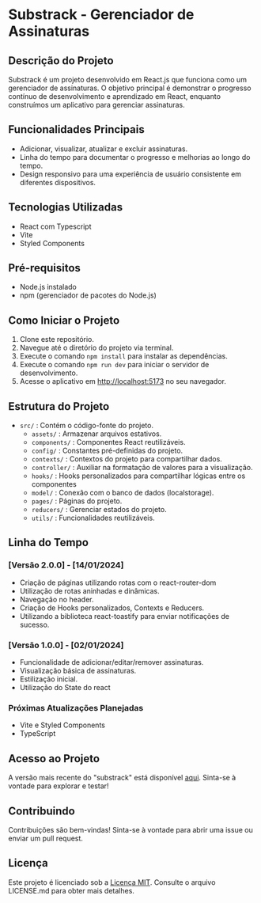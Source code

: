 # Substrack - Gerenciador de Assinaturas

## Descrição do Projeto

Substrack é um projeto desenvolvido em React.js que funciona como um gerenciador de assinaturas. O objetivo principal é demonstrar o progresso contínuo de desenvolvimento e aprendizado em React, enquanto construímos um aplicativo para gerenciar assinaturas.

## Funcionalidades Principais

- Adicionar, visualizar, atualizar e excluir assinaturas.
- Linha do tempo para documentar o progresso e melhorias ao longo do tempo.
- Design responsivo para uma experiência de usuário consistente em diferentes dispositivos.

## Tecnologias Utilizadas

- React com Typescript
- Vite
- Styled Components

## Pré-requisitos

- Node.js instalado
- npm (gerenciador de pacotes do Node.js)

## Como Iniciar o Projeto

1. Clone este repositório.
2. Navegue até o diretório do projeto via terminal.
3. Execute o comando `npm install` para instalar as dependências.
4. Execute o comando `npm run dev` para iniciar o servidor de desenvolvimento.
5. Acesse o aplicativo em [http://localhost:5173](http://localhost:5173) no seu navegador.

## Estrutura do Projeto

- `src/` : Contém o código-fonte do projeto.
  - `assets/` : Armazenar arquivos estativos.
  - `components/` : Componentes React reutilizáveis.
  - `config/` : Constantes pré-definidas do projeto.
  - `contexts/` : Contextos do projeto para compartilhar dados.
  - `controller/` : Auxiliar na formatação de valores para a visualização.
  - `hooks/` : Hooks personalizados para compartilhar lógicas entre os componentes
  - `model/` : Conexão com o banco de dados (localstorage).
  - `pages/` : Páginas do projeto.
  - `reducers/` : Gerenciar estados do projeto.
  - `utils/` : Funcionalidades reutilizáveis.

## Linha do Tempo

### [Versão 2.0.0] - [14/01/2024]

- Criação de páginas utilizando rotas com o react-router-dom
- Utilização de rotas aninhadas e dinâmicas.
- Navegação no header.
- Criação de Hooks personalizados, Contexts e Reducers.
- Utilizando a biblioteca react-toastify para enviar notificações de sucesso.

### [Versão 1.0.0] - [02/01/2024]

- Funcionalidade de adicionar/editar/remover assinaturas.
- Visualização básica de assinaturas.
- Estilização inicial.
- Utilização do State do react

### Próximas Atualizações Planejadas

- Vite e Styled Components
- TypeScript

## Acesso ao Projeto

A versão mais recente do "substrack" está disponível [aqui](https://substrack.vercel.app/). Sinta-se à vontade para explorar e testar!

## Contribuindo

Contribuições são bem-vindas! Sinta-se à vontade para abrir uma issue ou enviar um pull request.

## Licença

Este projeto é licenciado sob a [Licença MIT](LICENSE). Consulte o arquivo LICENSE.md para obter mais detalhes.
